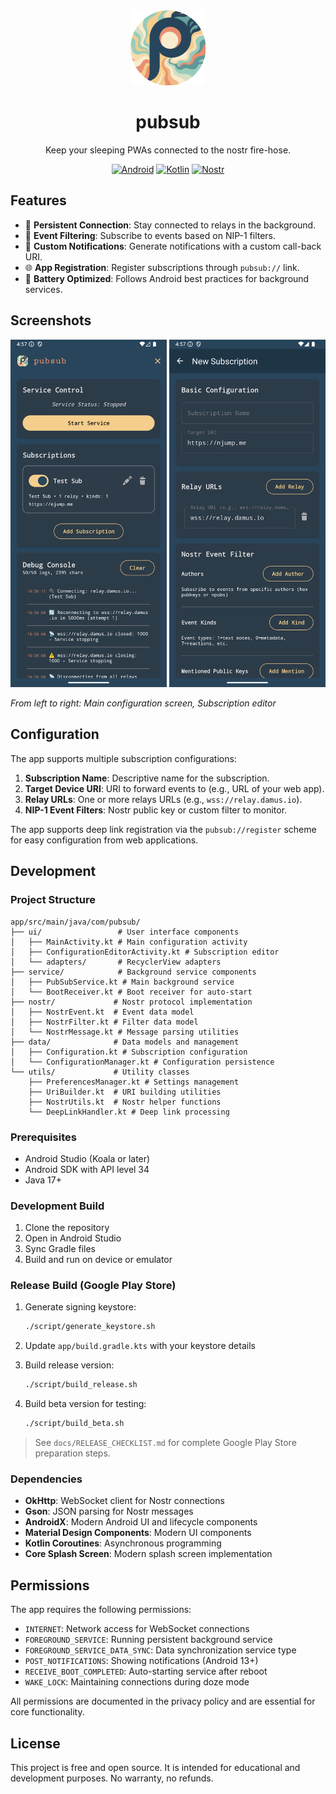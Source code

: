 <div align="center">
  <img src="assets/pubsub-icon.png" alt="PubSub Logo" width="120" height="120">
  
  # pubsub
  
  Keep your sleeping PWAs connected to the nostr fire-hose.
  
  [![Android](https://img.shields.io/badge/Platform-Android-green.svg)](https://android.com)
  [![Kotlin](https://img.shields.io/badge/Language-Kotlin-blue.svg)](https://kotlinlang.org)
  [![Nostr](https://img.shields.io/badge/Protocol-Nostr-purple.svg)](https://nostr.com)
</div>

## Features

- 🔗 **Persistent Connection**: Stay connected to relays in the background.
- 🎯 **Event Filtering**: Subscribe to events based on NIP-1 filters.
- 📱 **Custom Notifications**: Generate notifications with a custom call-back URI.
- 🌐 **App Registration**: Register subscriptions through `pubsub://` link.
- 🔋 **Battery Optimized**: Follows Android best practices for background services.

## Screenshots

<div align="center">
  <img src="assets/screens/home.png" alt="Home Screen" width="250">
  <img src="assets/screens/subscribe.png" alt="Subscribe Screen" width="250">
</div>

*From left to right: Main configuration screen, Subscription editor*

## Configuration

The app supports multiple subscription configurations:

1. **Subscription Name**: Descriptive name for the subscription.
2. **Target Device URI**: URI to forward events to (e.g., URL of your web app).
3. **Relay URLs**: One or more relays URLs (e.g., `wss://relay.damus.io`).
4. **NIP-1 Event Filters**: Nostr public key or custom filter to monitor.

The app supports deep link registration via the `pubsub://register` scheme for easy configuration from web applications.

## Development

### Project Structure

```
app/src/main/java/com/pubsub/
├── ui/                 # User interface components
│   ├── MainActivity.kt # Main configuration activity
│   ├── ConfigurationEditorActivity.kt # Subscription editor
│   └── adapters/       # RecyclerView adapters
├── service/            # Background service components
│   ├── PubSubService.kt # Main background service
│   └── BootReceiver.kt # Boot receiver for auto-start
├── nostr/             # Nostr protocol implementation
│   ├── NostrEvent.kt  # Event data model
│   ├── NostrFilter.kt # Filter data model
│   └── NostrMessage.kt # Message parsing utilities
├── data/              # Data models and management
│   ├── Configuration.kt # Subscription configuration
│   └── ConfigurationManager.kt # Configuration persistence
└── utils/             # Utility classes
    ├── PreferencesManager.kt # Settings management
    ├── UriBuilder.kt  # URI building utilities
    ├── NostrUtils.kt  # Nostr helper functions
    └── DeepLinkHandler.kt # Deep link processing
```

### Prerequisites

- Android Studio (Koala or later)
- Android SDK with API level 34
- Java 17+

### Development Build

1. Clone the repository
2. Open in Android Studio
3. Sync Gradle files
4. Build and run on device or emulator

### Release Build (Google Play Store)

1. Generate signing keystore:
   ```bash
   ./script/generate_keystore.sh
   ```

2. Update `app/build.gradle.kts` with your keystore details

3. Build release version:
   ```bash
   ./script/build_release.sh
   ```

4. Build beta version for testing:
   ```bash
   ./script/build_beta.sh
   ```

> See `docs/RELEASE_CHECKLIST.md` for complete Google Play Store preparation steps.

### Dependencies

- **OkHttp**: WebSocket client for Nostr connections
- **Gson**: JSON parsing for Nostr messages
- **AndroidX**: Modern Android UI and lifecycle components
- **Material Design Components**: Modern UI components
- **Kotlin Coroutines**: Asynchronous programming
- **Core Splash Screen**: Modern splash screen implementation

## Permissions

The app requires the following permissions:

- `INTERNET`: Network access for WebSocket connections
- `FOREGROUND_SERVICE`: Running persistent background service
- `FOREGROUND_SERVICE_DATA_SYNC`: Data synchronization service type
- `POST_NOTIFICATIONS`: Showing notifications (Android 13+)
- `RECEIVE_BOOT_COMPLETED`: Auto-starting service after reboot
- `WAKE_LOCK`: Maintaining connections during doze mode

All permissions are documented in the privacy policy and are essential for core functionality.

## License

This project is free and open source. It is intended for educational and development purposes. No warranty, no refunds.
